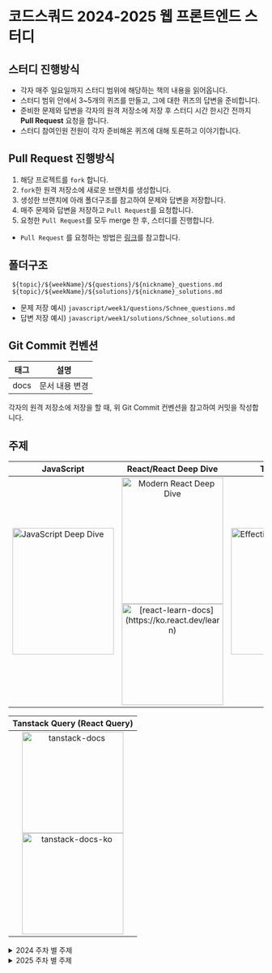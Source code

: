 # 코드스쿼드 2024-2025 웹 프론트엔드 스터디

## 스터디 진행방식

- 각자 매주 일요일까지 스터디 범위에 해당하는 책의 내용을 읽어옵니다.
- 스터디 범위 안에서 3~5개의 퀴즈를 만들고, 그에 대한 퀴즈의 답변을 준비합니다.
- 준비한 문제와 답변을 각자의 원격 저장소에 저장 후 스터디 시간 한시간 전까지 **Pull Request** 요청을 합니다.
- 스터디 참여인원 전원이 각자 준비해온 퀴즈에 대해 토론하고 이야기합니다.

## Pull Request 진행방식

1. 해당 프로젝트를 `fork` 합니다.
2. `fork`한 원격 저장소에 새로운 브랜치를 생성합니다.
3. 생성한 브랜치에 아래 폴더구조를 참고하여 문제와 답변을 저장합니다.
4. 매주 문제와 답변을 저장하고 `Pull Request`를 요청합니다.
5. 요청한 `Pull Request`를 모두 merge 한 후, 스터디를 진행합니다.

- `Pull Request` 를 요청하는 방법은 [링크](https://github.com/woowacourse/woowacourse-docs/tree/main/precourse#7-%EB%B3%B8%EC%9D%B8-%EC%9B%90%EA%B2%A9-%EC%A0%80%EC%9E%A5%EC%86%8C%EC%97%90-%EC%98%AC%EB%A6%AC%EA%B8%B0)를 참고합니다.

## 폴더구조

```
 ${topic}/${weekName}/${questions}/${nickname}_questions.md
 ${topic}/${weekName}/${solutions}/${nickname}_solutions.md
```

- 문제 저장 예시) `javascript/week1/questions/Schnee_questions.md`
- 답변 저장 예시) `javascript/week1/solutions/Schnee_solutions.md`

## Git Commit 컨벤션

| 태그 |      설명      |
| ---- | :------------: |
| docs | 문서 내용 변경 |

<!-- 예제 코드가 필요한 경우가 생기면 추후에 추가
| feat | 새로운 기능 추가 |
| fix | 버그 수정 |
| docs | 문서 내용 변경 |
| style | 포맷팅, 세미콜론 누락, 코드 변경이 없는 경우 등 |
| refactor | 코드 리팩토링 |
| test | 테스트 코드 작성 |
| chore | 빌드, 패키지 매니저 설정 등 |
-->

각자의 원격 저장소에 저장을 할 때, 위 Git Commit 컨벤션을 참고하여 커밋을 작성합니다.

## 주제

<table>
  <thead>
    <tr>
      <th style="text-align: center;">JavaScript</th>
      <th style="text-align: center;">React/React Deep Dive</th>
      <th style="text-align: center;">TypeScript</th>
      <th style="text-align: center;">Next.js</th>
    </tr>
  </thead>
  <tbody>
    <tr>
      <td><img src="https://github.com/user-attachments/assets/8a973d4d-4bea-4df3-bd47-5310abf82df6" alt="JavaScript Deep Dive" width="200" height="250"></td>
      <td align="center">
        <img src="https://github.com/user-attachments/assets/a17105c5-efd9-4314-92c8-4473eab16a4e" alt="Modern React Deep Dive" width="200" height="250">
        <br>
        <a href="https://ko.react.dev/learn">
          <img src="https://github.com/user-attachments/assets/448321eb-2734-48b6-b6f1-c30faf108f8c" alt="[react-learn-docs](https://ko.react.dev/learn)" width="200" >
        </a>
      </td>
      <td><img src="https://github.com/user-attachments/assets/4889a7a2-f11d-47da-a801-67dc73bd1ad7" alt="Effective TypeScript" width="200" height="250"></td>
      <td align="center">
        <a href="https://nextjs.org/learn">
          <img src="https://github.com/user-attachments/assets/bf1ea36f-d5a1-444f-87e0-00ba0e57be91" alt="[nextjs-learn-docs]" width="200" >
        </a>
      </td>
    </tr>
  </tbody>
</table>
<table>
  <thead>
    <tr>
      <th style="text-align: center;">Tanstack Query (React Query)</th>
    </tr>
  </thead>
  <tbody>
    <tr>
      <td align="center">
        <a href="https://tanstack.com/query/latest/docs/framework/react/overview">
          <img src="https://github.com/user-attachments/assets/20b4c677-7a8d-4a3c-9254-2422b89fef70" alt="tanstack-docs" width="200" >
        </a>
        <br>
        <a href="https://react-query.kro.kr/">
        <img src="https://github.com/user-attachments/assets/2ccd8026-ed96-43ec-ab7d-53726cb0b05c" alt="tanstack-docs-ko" width="200" >
        </a>
      </td>
    </tr>
  </tbody>
</table>

<details>
  <summary>2024 주차 별 주제</summary>
  <div>
    
| Week                 | 주제 (JavaScript)                                                                                                 | 주제 (React)                                                                                              | 주제 (TypeScript)                                                                                             | 주제(Next.js) | 
| -------------------- | ----------------------------------------------------------------------------------------------------------------- | ---------------------------------------------------------------------------------------------------------- | -------------------------------------------------------------------------------------------------------------- |------------------------------------------------------------------------------------------------------------- |
| Week 1 (2024/03/06)  | ▣ 4장: 변수와 상수 <br> ▣ 6장: 데이터 타입 <br> [Week 1 - Question](https://github.com/minjeongHEO/frontend-study/tree/main/javascript/week1)  |                                                                                                            |                                                                                                                |
| Week 2 (2024/03/13)  | ▣ 23장: 실행 컨텍스트 <br> [Week 2 - Question](https://github.com/minjeongHEO/frontend-study/tree/main/javascript/week2)                     |                                                                                                            |                                                                                                                |
| Week 3 (2024/03/19)  | ▣ 24장: 클로저 <br> [Week 3 - Question](https://github.com/minjeongHEO/frontend-study/tree/main/javascript/week3)                     |                                                                                                            |                                                                                                                |
| Week 4 (2024/03/26)  | ▣ 12장: 함수 <br> [Week 4 - Question](https://github.com/minjeongHEO/frontend-study/tree/main/javascript/week4)                     |                                                                                                            |                                                                                                                |
| Week 5 (2024/04/02)  | ▣ 22장: this <br> [Week 5 - Question](https://github.com/minjeongHEO/frontend-study/tree/main/javascript/week5)                     |                                                                                                            |                                                                                                                |
| Week 6 (2024/04/09)  | ▣ 40장: event <br> [Week 6 - Question](https://github.com/minjeongHEO/frontend-study/tree/main/javascript/week6)                     |                                                                                                            |                                                                                                                |
| Week 7 (2024/04/16)  | ▣ 45장: 프로미스 <br> [Week 7 - Question](https://github.com/minjeongHEO/frontend-study/tree/main/javascript/week7)                     |                                                                                                            |                                                                                                                |
| Week 8 (2024/04/23)  | ▣ 38장: 브라우저의 렌더링 과정 <br> ▣ 42장: 비동기 프로그래밍 <br> ▣ 46장: 제너레이터와 async/await <br> [Week 8 - Question](https://github.com/minjeongHEO/frontend-study/tree/main/javascript/week8) |                                                                                                            |                                                                                                                |
| Week 9 (2024/04/30)  | ▣ 41장: 타이머 <br> ▣ 43장: Ajax <br> ▣ 44장: REST API <br> [Week 9 - Question](https://github.com/minjeongHEO/frontend-study/tree/main/javascript/week9) |                                                                                                            |                                                                                                                |
| Week 10 (2024/05/08) |                                                                                                                   | ▣ 2.3장: 클래스 컴포넌트와 함수 컴포넌트 <br> ▣ 2.4장: 렌더링은 어떻게 일어나는가? <br> [Week 10 - Question](https://github.com/minjeongHEO/frontend-study/tree/main/react/week10)                    |                                                                                                                |
| Week 11 (2024/05/16) |                                                                                                                   | ▣ 2.2장: 가상 DOM과 리액트 파이버 <br> [Week 11 - Question](https://github.com/minjeongHEO/frontend-study/tree/main/react/week11)                    |                                                                                                                |
| Week 12 (2024/05/22) |                                                                                                                   | ▣ 3.1장: 리액트의 모든 훅 파헤치기 - 1 <br> [Week 12 - Question](https://github.com/minjeongHEO/frontend-study/tree/main/react/week12)                    |                                                                                                                |
| Week 13 (2024/06/05) |                                                                                                                   | ▣ 3.1장: 리액트의 모든 훅 파헤치기 - 2 <br> [Week 13 - Question](https://github.com/minjeongHEO/frontend-study/tree/main/react/week13)                    |                                                                                                                |
| Week 14 (2024/06/12) |                                                                                                                   | ▣ 3.2장: 사용자 정의 훅과 고차 컴포넌트 <br> [Week 14 - Question](https://github.com/minjeongHEO/frontend-study/tree/main/react/week14)                    |                                                                                                                |
| Week 15 (2024/06/19) |                                                                                                                   | ▣ 5.1장: 상태 관리는 왜 필요한가? <br> [Week 15 - Question](https://github.com/minjeongHEO/frontend-study/tree/main/react/week15)                    |                                                                                                                |
| Week 16 (2024/06/26) |                                                                                                                   | ▣ 5.2장: 리액트 훅으로 시작하는 상태 관리 <br> ▣ 5.2.1장: 가장 기본적인 방법: useState와 useReducer <br> ▣ 5.2.2장: 지역 상태의 한계를 벗어나보자: useState 의 상태를 바깥으로 분리하기 <br> [Week 16 - Question](https://github.com/minjeongHEO/frontend-study/tree/main/react/week16)                    |                                                                                                                |
| Week 17 (2024/07/03) | ▣ 19.8장: 오버라이딩과 프로퍼티 섀도잉 <br> ▣ 19.9장: 프로토타입의 교체 <br> [Week 17 - Question](https://github.com/minjeongHEO/frontend-study/tree/main/javascript/week17)                   |                                                                                                            |                                                                                                                |
| Week 18 (2024/07/10) |                                                                                                                   | ▣ 5.2.3장: useState와 Context동시에 사용해 보기 <br> ▣ 5.2.4장: 상태 관리 라이브러리 Recoil, Jotai, Zustand 살펴보기 <br> [Week 18 - Question](https://github.com/minjeongHEO/frontend-study/tree/main/react/week18)                    |                                                                                                                |
| Week 19 (2024/07/17) |                                                                                                                   | ▣ [State: 컴포넌트의 기억 저장소](https://ko.react.dev/learn/state-a-components-memory) <br> ▣ [렌더링 그리고 커밋](https://ko.react.dev/learn/render-and-commit) <br> ▣ [스냅샷으로서의 State](https://ko.react.dev/learn/state-as-a-snapshot) <br> [Week 19 - Question](https://github.com/minjeongHEO/frontend-study/tree/main/react/week19)                    |                                                                                                                |
| Week 20 (2024/07/26) |                                                                                                                   | ▣ [state 업데이트 큐](https://ko.react.dev/learn/queueing-a-series-of-state-updates) <br> ▣ [객체 State 업데이트하기](https://ko.react.dev/learn/updating-objects-in-state) <br> ▣ [배열 State 업데이트하기](https://ko.react.dev/learn/updating-arrays-in-state) <br> [Week 20 - Question](https://github.com/minjeongHEO/frontend-study/tree/main/react/week20)                    |                                                                                                                |
| Week 21 (2024/07/31) |                                                                                                                   | ▣ [State를 사용해 Input 다루기](https://ko.react.dev/learn/reacting-to-input-with-state) <br> ▣ [State 구조 선택하기](https://ko.react.dev/learn/choosing-the-state-structure#don-t-mirror-props-in-state) <br> ▣ [컴포넌트 간 State 공유하기](https://ko.react.dev/learn/sharing-state-between-components) <br> [Week 21 - Question](https://github.com/minjeongHEO/frontend-study/tree/main/react/week21)                    |                                                                                                                |
| Week 22 (2024/08/05) |                                                                                                                   | ▣ [State를 보존하고 초기화하기](https://ko.react.dev/learn/preserving-and-resetting-state) <br> ▣ [state 로직을 reducer로 작성하기](https://ko.react.dev/learn/extracting-state-logic-into-a-reducer) <br> ▣ [Context를 사용해 데이터를 깊게 전달하기](https://ko.react.dev/learn/passing-data-deeply-with-context) <br> [Week 22 - Question](https://github.com/minjeongHEO/frontend-study/tree/main/react/week22)                    |                                                                                                                |
| Week 23 (2024/08/15) |                                                                                                                   | ▣ [Reducer와 Context로 앱 확장하기](https://ko.react.dev/learn/scaling-up-with-reducer-and-context) <br> ▣ [Ref로 값 참조하기](https://ko.react.dev/learn/referencing-values-with-refs) <br> ▣ [Ref로 DOM 조작하기](https://ko.react.dev/learn/manipulating-the-dom-with-refs) <br> [Week 23 - Question](https://github.com/minjeongHEO/frontend-study/tree/main/react/week23)                    |                                                                                                                |
| Week 24 (2024/08/23) |                                                                                                                   | ▣ [Effect로 동기화하기](https://ko.react.dev/learn/synchronizing-with-effects) <br> ▣ [Effect가 필요하지 않을 수도 있습니다](https://ko.react.dev/learn/you-might-not-need-an-effect) <br> ▣ [반응형 effects의 생명주기](https://ko.react.dev/learn/lifecycle-of-reactive-effects) <br> [Week 24 - Question](https://github.com/minjeongHEO/frontend-study/tree/main/react/week24)                    |                                                                                                                |
| Week 25 (2024/08/29) |                                                                                                                   | ▣ [Effect에서 이벤트 분리하기](https://ko.react.dev/learn/separating-events-from-effects) <br> [Week 25 - Question](https://github.com/minjeongHEO/frontend-study/tree/main/react/week25)                    |                                                                                                                |
| Week 26 (2024/09/06) |  |   | ▣ 1장: 타입스크립트 알아보기 <br> [Week 26 - Question](https://github.com/minjeongHEO/frontend-study/tree/main/typescript/week26) |
| Week 27 (2024/09/13) |  |   | ▣ 2장: 타입스크립트의 타입 시스템 <br> ▣ 아이템6: 편집기를 사용하여 타입 시스템 탐색하기 <br> ▣ 아이템7: 타입이 값들의 집합이라고 생각하기 <br> ▣ 아이템8: 타입 공간과 값 공간의 심벌 구분하기 <br> [Week 27 - Question](https://github.com/minjeongHEO/frontend-study/tree/main/typescript/week27) |
| Week 28 (2024/09/19) |  |   | ▣ 2장: 타입스크립트의 타입 시스템 <br> ▣ 아이템9 : 타입 단언보다는 타입 선언을 사용하기 <br> ▣ 아이템10 : 객체 래퍼 타입 피하기 <br> ▣ 아이템11 : 잉여 속성 체크의 한계 인지하기 <br> ▣ 아이템12 : 함수 표현식에 타입 적용하기 <br> ▣ 아이템13 : 타입과 인터페이스 차이점 알기 <br> ▣ 아이템14 : 타입 연산과 제너릭 사용으로 반복줄이기 <br> [Week 28 - Question](https://github.com/minjeongHEO/frontend-study/tree/main/typescript/week28) |
| Week 29 (2024/09/27) |  |   | ▣ 2장: 타입스크립트의 타입 시스템 <br> ▣ 아이템15 : 동적 데이터에 인덱스 시그니처 사용하기 <br> ▣ 아이템16 : number 인덱스 시그니처보다는 Array, 튜플, ArrayLike를 사용하기 <br> ▣ 아이템17 : 변경 관련된 오류 방지를 위해 readonly 사용하기 <br> ▣ 아이템18 : 매핑된 타입을 사용하여 값을 동기화하기 <br> [Week 29 - Question](https://github.com/minjeongHEO/frontend-study/tree/main/typescript/week29) |
| Week 30 (2024/10/02) |  |   | ▣ 3장 : 타입 추론 <br/> ▣ 아이템19 : 추론 가능한 타입을 사용해 장황한 코드 방지하기 <br/> ▣ 아이템20 : 다른 타입에는 다른 변수 사용하기 <br/> ▣ 아이템21 : 타입 넓히기 <br/> ▣ 아이템22 : 타입 좁히기 <br> [Week 30 - Question](https://github.com/minjeongHEO/frontend-study/tree/main/typescript/week30) |
| Week 31 (2024/10/08) |  |   | ▣ 3장 : 타입 추론 <br/> ▣ 아이템23 : 한꺼번에 객체 생성하기 <br/> ▣ 아이템24 : 일관성 있는 별칭 사용하기 <br/> ▣ 아이템25 : 비동기 코드에는 콜백 대신 async 함수 사용하기 <br/> ▣ 아이템26 : 타입 추론에 문맥이 어떻게 사용되는지 이해하기 <br/> ▣ 아이템27 : 함수형 기법과 라이브러리로 타입 흐름 유지하기 <br> [Week 31 - Question](https://github.com/minjeongHEO/frontend-study/tree/main/typescript/week31) |
| Week 32 (2024/10/16) |  |   | ▣ 4장 : 타입 설계 <br/> ▣ 아이템28 : 유효한 상태만 표현하는 타입을 지향하기 <br/> ▣ 아이템29 : 사용할 때는 너그럽게, 생성할 때는 엄격하게 <br/> ▣ 아이템30 : 문서에 타입 정보를 쓰지 않기 <br/> ▣ 아이템31 : 타입 주변에 null 값 배치하기 <br/> ▣ 아이템32 : 유니온 인터페이스보다는 인터페이스의 유니온을 사용하기 <br/> [Week 32 - Question](https://github.com/minjeongHEO/frontend-study/tree/main/typescript/week32) |
| Week 33 (2024/10/23) |  |   | ▣ 4장 : 타입 설계 <br/> ▣ 아이템33 : string타입보다 더 구체적인 타입 사용하기 <br/> ▣ 아이템34 : 부정확한 타입보다는 미완성 타입을 사용하기 <br/> ▣ 아이템35 : 데이터가 아닌, API와 명세를 보고 타입 만들기 <br/> ▣ 아이템36 : 해당 분야의 용어로 타입 이름 짓기 <br/> ▣ 아이템37 : 공식 명칭에는 상표를 붙이기 <br/> [Week 33 - Question](https://github.com/minjeongHEO/frontend-study/tree/main/typescript/week33) |
| Week 34 (2024/10/29) |  |   | ▣ 5장 : any 다루기 <br/> ▣ 아이템 38: any 타입은 가능한 한 좁은 범위에서만 사용하기 <br/> ▣ ㄴ 아이템 39: any를 구체적으로 변형해서 사용하기 <br/> ▣ ㄴ 아이템 40: 함수 안으로 타입 단언문 감추기 <br/> ▣ ㄴ 아이템 41: any의 진화를 이해하기 <br/> ▣ 아이템 42: 모르는 타입의 값에는 any 대신 unknown을 사용하기 <br/> ▣ ㄴ 아이템 43: 몽키 패치보다는 안전한 타입을 사용하기 <br/> ▣ 아이템 44: 타입 커버리지를 추적하여 타입 안전성 유지하기 <br/> [Week 34 - Question](https://github.com/minjeongHEO/frontend-study/tree/main/typescript/week34) |
| Week 35 (2024/11/10) |  |   | ▣ 6장 : 타입 선언과 @types <br/> ▣ 아이템 45: devDependencies에 typescript와 @types 추가하기 <br/> ▣ 아이템 49: 콜백에서 this에 대한 타입 제공하기 <br/> ▣ 아이템 50: 오버로딩 타입보다는 조건부 타입을 사용하기 <br/> ▣ 아이템 51: 의존성 분리를 위해 미러 타입을 사용하기 <br/> ▣ 아이템 52: 테스팅 타입의 함정에 주의하기 <br/> [Week 35 - Question](https://github.com/minjeongHEO/frontend-study/tree/main/typescript/week35) |
| Week 36 (2024/11/17) |  |   | ▣ 7장: 코드를 작성하고 실행하기 <br/> ▣ 아이템 53: 타입스크립트 기능보다는 ECMAScript 기능을 사용하기 <br/>▣ 아이템 54: 객체를 순회하는 노하우 <br/>▣ 아이템 55: DOM 계층 구조 이해하기 <br/>▣ 아이템 56: 정보를 감추는 목적으로 private 사용하지 않기 <br/>▣ 아이템 57: 소스맵을 사용하여 타입스크립트 디버깅하기 <br/> [Week 36 - Question](https://github.com/minjeongHEO/frontend-study/tree/main/typescript/week36) |
| Week 37 (2024/12/01) |  |   |  |▣ dashboard <br/> ▣ [챕터1 Getting Started](https://nextjs.org/learn/dashboard-app/getting-started) <br/>▣ [챕터2 CSS Styling](https://nextjs.org/learn/dashboard-app/css-styling)<br/> ▣ [챕터3 Font/Image 최적화](https://nextjs.org/learn/dashboard-app/optimizing-fonts-images) <br/>▣ [챕터4 레이아웃과 페이지](https://nextjs.org/learn/dashboard-app/creating-layouts-and-pages) <br/> [Week 37 - Question](https://github.com/minjeongHEO/frontend-study/tree/main/nextjs/week37)|
| Week 38 (2024/12/08) |  |   |  |▣ dashboard <br/> ▣ [챕터5 페이지 탐색](https://nextjs.org/learn/dashboard-app/navigating-between-pages) <br/>▣ [챕터6 데이터베이스 설정](https://nextjs.org/learn/dashboard-app/setting-up-your-database)<br/> ▣ [챕터7 데이터 가져오기](https://nextjs.org/learn/dashboard-app/fetching-data) <br/>▣ [챕터8 정적 및 동적 렌더링](https://nextjs.org/learn/dashboard-app/static-and-dynamic-rendering) <br/> [Week 38 - Question](https://github.com/minjeongHEO/frontend-study/tree/main/nextjs/week38)|
| Week 39 (2024/12/15) |  |   |  |▣ dashboard <br/> ▣ [챕터9 스트리밍](https://nextjs.org/learn/dashboard-app/streaming) <br/>▣ [챕터10 부분 사전 렌더링](https://nextjs.org/learn/dashboard-app/partial-prerendering) <br/>▣ [챕터11 검색, 페이징](https://nextjs.org/learn/dashboard-app/adding-search-and-pagination) <br/>▣ [챕터12 데이터 변형](https://nextjs.org/learn/dashboard-app/mutating-data) <br/> [Week 39 - Question](https://github.com/minjeongHEO/frontend-study/tree/main/nextjs/week39)|
| Week 40 (2024/12/22) |  |   |  |▣ dashboard <br/>▣ [챕터13 에러 처리](https://nextjs.org/learn/dashboard-app/error-handling) <br/> ▣ [챕터14 접근성 향상](https://nextjs.org/learn/dashboard-app/improving-accessibility) <br/>▣ [챕터15 인증 추가하기](https://nextjs.org/learn/dashboard-app/adding-authentication)<br/>▣ [챕터16 메타데이터 추가하기](https://nextjs.org/learn/dashboard-app/adding-metadata)<br/> [Week 40 - Question](https://github.com/minjeongHEO/frontend-study/tree/main/nextjs/week40)|
  </div>
</details>

<details>
  <summary>2025 주차 별 주제</summary>

| Week                 | 주제(Next.js)                                                                                                                                                                                                                                                                                                                                                                                                                                                                                                                                                     | 주제(Tanstack Query(React Query))                                                                                                                                                                                                                                                                                                                                                                                                                                                                                                                                                                                                      | 주제(React Deep Dive)                                                                                         |
| -------------------- | ----------------------------------------------------------------------------------------------------------------------------------------------------------------------------------------------------------------------------------------------------------------------------------------------------------------------------------------------------------------------------------------------------------------------------------------------------------------------------------------------------------------------------------------------------------------- | -------------------------------------------------------------------------------------------------------------------------------------------------------------------------------------------------------------------------------------------------------------------------------------------------------------------------------------------------------------------------------------------------------------------------------------------------------------------------------------------------------------------------------------------------------------------------------------------------------------------------------------- | ------------------------------------------------------------------------------------------------------------- |
| Week 41 (2025/01/05) | ▣ Docs <br/>▣ Routing - [Layouts and Templates](https://github.com/vercel/next.js/blob/canary/docs/01-app/03-building-your-application/01-routing/03-layouts-and-templates.mdx) <br/>▣ Routing - [Linking and Navigating](https://nextjs.org/docs/app/building-your-application/routing/linking-and-navigating) <br/>▣ Routing - [Error Handling](https://nextjs.org/docs/app/building-your-application/routing/error-handling)<br/>[Week 41 - Question](https://github.com/minjeongHEO/frontend-study/tree/main/nextjs/week41)                                   |                                                                                                                                                                                                                                                                                                                                                                                                                                                                                                                                                                                                                                        |                                                                                                               |
| Week 42 (2025/01/12) | ▣ Docs <br/>▣ Routing - [Loading UI and Streaming](https://nextjs.org/docs/app/building-your-application/routing/loading-ui-and-streaming)<br/>▣ Routing - [Redirecting](https://nextjs.org/docs/app/building-your-application/routing/redirecting)<br/>▣ Routing - [Route Groups](https://nextjs.org/docs/app/building-your-application/routing/route-groups)<br/>[Week 42 - Question](https://github.com/minjeongHEO/frontend-study/tree/main/nextjs/week42)                                                                                                    |                                                                                                                                                                                                                                                                                                                                                                                                                                                                                                                                                                                                                                        |                                                                                                               |
| Week 43 (2025/01/19) | ▣ Docs <br/>▣ Routing - [Dynamic Routes](https://nextjs.org/docs/app/building-your-application/routing/dynamic-routes)<br/> ▣ Routing - [Parallel Routes](https://nextjs.org/docs/app/building-your-application/routing/parallel-routes)<br/> ▣ Routing - [Intercepting Routes](https://nextjs.org/docs/app/building-your-application/routing/intercepting-routes)<br/>[Week 43 - Question](https://github.com/minjeongHEO/frontend-study/tree/main/nextjs/week43)                                                                                                |                                                                                                                                                                                                                                                                                                                                                                                                                                                                                                                                                                                                                                        |                                                                                                               |
| Week 44 (2025/01/26) | ▣ Docs <br/>▣ Routing - [Route Handlers](https://nextjs.org/docs/app/building-your-application/routing/route-handlers)<br/>▣ Routing - [Middleware](https://nextjs.org/docs/app/building-your-application/routing/middleware)<br/>▣ Routing - [Internationalization](https://nextjs.org/docs/app/building-your-application/routing/internationalization)<br/>[Week 44 - Question](https://github.com/minjeongHEO/frontend-study/tree/main/nextjs/week44)                                                                                                          |                                                                                                                                                                                                                                                                                                                                                                                                                                                                                                                                                                                                                                        |                                                                                                               |
| Week 45 (2025/02/02) | ▣ Docs <br/>▣ Data Fetching - [Data Fetching and Caching](https://nextjs.org/docs/app/building-your-application/data-fetching/fetching)<br/>▣ Data Fetching - [Server Actions and Mutations](https://nextjs.org/docs/app/building-your-application/data-fetching/server-actions-and-mutations)<br/>▣ Data Fetching - [Incremental Static Regeneration (ISR)](https://nextjs.org/docs/app/building-your-application/data-fetching/incremental-static-regeneration)<br/>[Week 45 - Question](https://github.com/minjeongHEO/frontend-study/tree/main/nextjs/week45) |                                                                                                                                                                                                                                                                                                                                                                                                                                                                                                                                                                                                                                        |                                                                                                               |
| Week 46 (2025/02/16) |                                                                                                                                                                                                                                                                                                                                                                                                                                                                                                                                                                   | ▣ Docs <br/> [Important Defaults](https://react-query.kro.kr/docs/guides-and-concepts/important-defaults)<br/> [Query Basics](https://react-query.kro.kr/docs/guides-and-concepts/queries)<br/> [Query Keys](https://react-query.kro.kr/docs/guides-and-concepts/query-keys)<br/>[Query Functions](https://react-query.kro.kr/docs/guides-and-concepts/query-functions)<br/> [Query Options](https://react-query.kro.kr/docs/guides-and-concepts/query-options)<br/> [Week 46 - Question](https://github.com/minjeongHEO/frontend-study/tree/main/react-query/week46)                                                                  |                                                                                                               |
| Week 47 (2025/02/23) |                                                                                                                                                                                                                                                                                                                                                                                                                                                                                                                                                                   | ▣ Docs <br/> [Network Mode](https://react-query.kro.kr/docs/guides-and-concepts/network-mode)<br/> [Parallel Queries](https://react-query.kro.kr/docs/guides-and-concepts/parallel-queries)<br/> [Dependent Queries](https://react-query.kro.kr/docs/guides-and-concepts/dependent-queries)<br/> [Background Fetching Indicators](https://react-query.kro.kr/docs/guides-and-concepts/background-fetching-indicators)<br/> [Window Focus Refetching](https://react-query.kro.kr/docs/guides-and-concepts/window-focus-refetching)<br/>[Week 47 - Question](https://github.com/minjeongHEO/frontend-study/tree/main/react-query/week47) |                                                                                                               |
| Week 48 (2025/03/02) |                                                                                                                                                                                                                                                                                                                                                                                                                                                                                                                                                                   | ▣ Docs <br/> [Disabling/Pausing Queries](https://react-query.kro.kr/docs/guides-and-concepts/disabling-pausing-queries)<br/> [Query Retries](https://react-query.kro.kr/docs/guides-and-concepts/query-retries)<br/> [Paginated Queries](https://react-query.kro.kr/docs/guides-and-concepts/paginated-queries)<br/> [Week 48 - Question](https://github.com/minjeongHEO/frontend-study/tree/main/react-query/week48)                                                                                                                                                                                                                  |                                                                                                               |
| Week 49 (2025/03/09) |                                                                                                                                                                                                                                                                                                                                                                                                                                                                                                                                                                   | ▣ Docs <br/> [Infinite Queries](https://react-query.kro.kr/docs/guides-and-concepts/infinite-queries)<br/> [Initial Query Data](https://react-query.kro.kr/docs/guides-and-concepts/initial-query-data)<br/> [Week 49 - Question](https://github.com/minjeongHEO/frontend-study/tree/main/react-query/week49)                                                                                                                                                                                                                                                                                                                          |                                                                                                               |
| Week 50 (2025/03/16) |                                                                                                                                                                                                                                                                                                                                                                                                                                                                                                                                                                   | ▣ Docs <br/> [Placeholder Query Data](https://react-query.kro.kr/docs/guides-and-concepts/placeholder-query-data)<br/> [Mutations](https://react-query.kro.kr/docs/guides-and-concepts/mutations)<br/> [Week 50 - Question](https://github.com/minjeongHEO/frontend-study/tree/main/react-query/week50)                                                                                                                                                                                                                                                                                                                                |                                                                                                               |
| Week 51 (2025/03/23) |                                                                                                                                                                                                                                                                                                                                                                                                                                                                                                                                                                   | ▣ Docs <br/> [Query Invalidation](https://react-query.kro.kr/docs/guides-and-concepts/query-invalidation)<br/> [Invalidations from Mutations](https://react-query.kro.kr/docs/guides-and-concepts/invalidation-from-mutations)<br/>[Updates from Mutation Responses](https://react-query.kro.kr/docs/guides-and-concepts/updates-from-mutation-responses)<br/>[Optimistic Updates](https://react-query.kro.kr/docs/guides-and-concepts/optimistic-updates)<br/> [Week 51 - Question](https://github.com/minjeongHEO/frontend-study/tree/main/react-query/week51)                                                                       |                                                                                                               |
| Week 52 (2025/03/30) |                                                                                                                                                                                                                                                                                                                                                                                                                                                                                                                                                                   | ▣ Docs <br/> [Query Cancellation](https://react-query.kro.kr/docs/guides-and-concepts/query-cancellation)<br/> [Scroll Restoration](https://react-query.kro.kr/docs/guides-and-concepts/scroll-restoration)<br/>[Filters](https://react-query.kro.kr/docs/guides-and-concepts/filters)<br/>[Performance & Request Waterfalls](https://react-query.kro.kr/docs/guides-and-concepts/performance-request-waterfalls)<br/> [Week 52 - Question](https://github.com/minjeongHEO/frontend-study/tree/main/react-query/week52)                                                                                                                |                                                                                                               |
| Week 53 (2025/04/06) |                                                                                                                                                                                                                                                                                                                                                                                                                                                                                                                                                                   | ▣ Docs <br/> [Prefetching & Router Integration](https://react-query.kro.kr/docs/guides-and-concepts/prefetching-router-integration)<br/> [Server Rendering & Hydration](https://react-query.kro.kr/docs/guides-and-concepts/server-rendering-hydration)<br/> [Week 53 - Question](https://github.com/minjeongHEO/frontend-study/tree/main/react-query/week53)                                                                                                                                                                                                                                                                          |                                                                                                               |
| Week 54 (2025/04/20) |                                                                                                                                                                                                                                                                                                                                                                                                                                                                                                                                                                   | ▣ Docs <br/> [Advanced Server Rendering](https://react-query.kro.kr/docs/guides-and-concepts/advanced-server-rendering)<br/> [Caching](https://react-query.kro.kr/docs/guides-and-concepts/caching)<br/>[Render Optimizations](https://react-query.kro.kr/docs/guides-and-concepts/render-optimizations)<br/> [Suspense](https://react-query.kro.kr/docs/guides-and-concepts/suspense)<br/>[Week 54 - Question](https://github.com/minjeongHEO/frontend-study/tree/main/react-query/week54)                                                                                                                                                                                                                                                                          |                                                                                                               |
| Week 55 (2025/04/27) |                                                                                                                                                                                                                                                                                                                                           |                                                                                                                                                                                                                                                                                                                                                                                                                                                                                                                                                                                                                                        | ▣ Docs <br/> [useId](https://react.dev/reference/react/useId)<br/>[Week 55 - Question](https://github.com/minjeongHEO/frontend-study/tree/main/react-deep-dive/week55) |
| Week 56 (2025/05/04) |                                                                                                                                                                                                                                                                                                                                                                                   |                                                                                                                                                                                                                                                                                                                                                                                                                                                                                                                                                                                                                                        | ▣ Docs <br/> [createPortal](https://react.dev/reference/react-dom/createPortal)<br/>[Week 56 - Question](https://github.com/minjeongHEO/frontend-study/tree/main/react-deep-dive/week56) |

</details>